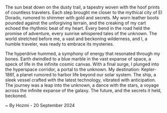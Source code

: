 
The sun beat down on the dusty trail, a tapestry woven with the hoof prints of countless travelers. Each step brought me closer to the mythical city of El Dorado, rumored to shimmer with gold and secrets. My worn leather boots pounded against the unforgiving terrain, and the creaking of my cart echoed the rhythmic beat of my heart. Every bend in the road held the promise of adventure, every sunrise whispered tales of the unknown. The world stretched before me, a vast and beckoning wilderness, and I, a humble traveler, was ready to embrace its mysteries.

The hyperdrive hummed, a symphony of energy that resonated through my bones. Earth dwindled to a blue marble in the vast expanse of space, a speck of life in the infinite cosmic canvas. With a final surge, I plunged into the hyperspace corridor, a portal to the unknown. My destination: Kepler-186f, a planet rumored to harbor life beyond our solar system. The ship, a sleek vessel crafted with the latest technology, vibrated with anticipation. The journey was a leap into the unknown, a dance with the stars, a voyage across the infinite expanse of the galaxy. The future, and the secrets it held, beckoned. 

~ By Hozmi - 20 September 2024
